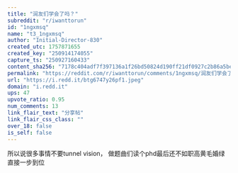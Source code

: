 ```yaml
---
title: "润友们学会了吗？"
subreddit: "r/iwanttorun"
id: "1ngxmsq"
name: "t3_1ngxmsq"
author: "Initial-Director-830"
created_utc: 1757871655
created_key: "250914174055"
capture_ts: "250927160433"
content_sha256: "7178c404adf7f397136a1f26bd50824d190ff21df0927c2b86a5be38f2046324"
permalink: "https://reddit.com/r/iwanttorun/comments/1ngxmsq/润友们学会了吗/"
url: "https://i.redd.it/btg6747y26pf1.jpeg"
domain: "i.redd.it"
ups: 47
upvote_ratio: 0.95
num_comments: 13
link_flair_text: "分享帖"
link_flair_css_class: ""
over_18: false
is_self: false
---
```


所以说很多事情不要tunnel vision，
做题曲们读个phd最后还不如职高黄毛婚绿直接一步到位
